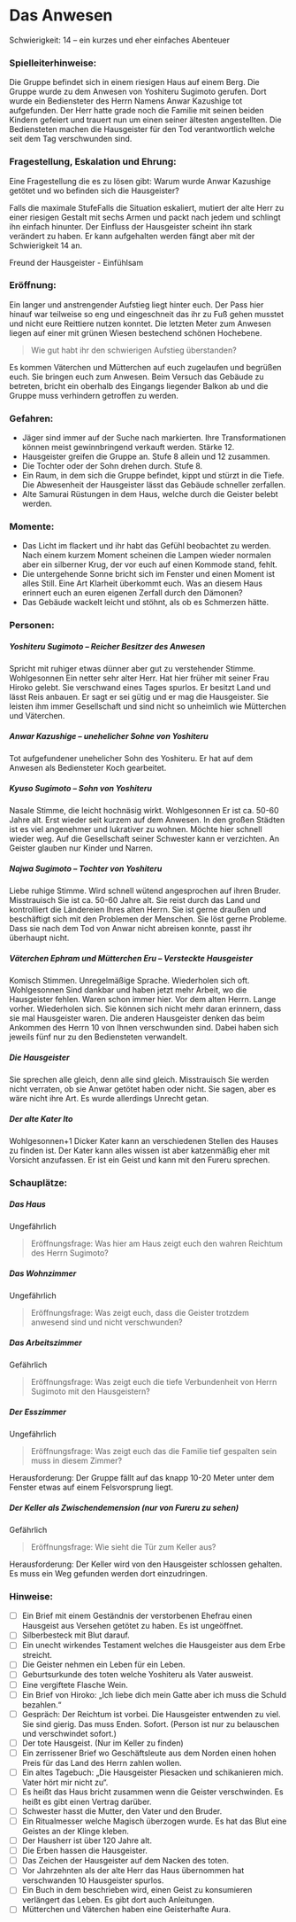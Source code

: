 # Das Anwesen

Schwierigkeit: 14 – ein kurzes und eher einfaches Abenteuer

### Spielleiterhinweise:

Die Gruppe befindet sich in einem riesigen Haus auf einem Berg. Die Gruppe wurde zu dem Anwesen von Yoshiteru Sugimoto gerufen. Dort wurde ein Bediensteter des Herrn Namens Anwar Kazushige tot aufgefunden. Der Herr hatte grade noch die Familie mit seinen beiden Kindern gefeiert und trauert nun um einen seiner ältesten angestellten. Die Bediensteten machen die Hausgeister für den Tod verantwortlich welche seit dem Tag verschwunden sind.

### Fragestellung, Eskalation und Ehrung:

Eine Fragestellung die es zu lösen gibt: Warum wurde Anwar Kazushige getötet und wo befinden sich die Hausgeister? 

Falls die maximale StufeFalls die Situation eskaliert, mutiert der alte Herr zu einer riesigen Gestalt mit sechs Armen und packt nach jedem und schlingt ihn einfach hinunter. Der Einfluss der Hausgeister scheint ihn stark verändert zu haben. Er kann aufgehalten werden fängt aber mit der Schwierigkeit 14 an.

Freund der Hausgeister - Einfühlsam

### Eröffnung:

Ein langer und anstrengender Aufstieg liegt hinter euch. Der Pass hier hinauf war teilweise so eng und eingeschneit das ihr zu Fuß gehen musstet und nicht eure Reittiere nutzen konntet. Die letzten Meter zum Anwesen liegen auf einer mit grünen Wiesen bestechend schönen Hochebene. 

> Wie gut habt ihr den schwierigen Aufstieg überstanden?

Es kommen Väterchen und Mütterchen auf euch zugelaufen und begrüßen euch. Sie bringen euch zum Anwesen. Beim Versuch das Gebäude zu betreten, bricht ein oberhalb des Eingangs liegender Balkon ab und die Gruppe muss verhindern getroffen zu werden. 

### Gefahren:

-	Jäger sind immer auf der Suche nach markierten. Ihre Transformationen können meist gewinnbringend verkauft werden. Stärke 12.
-	Hausgeister greifen die Gruppe an. Stufe 8 allein und 12 zusammen. 
-	Die Tochter oder der Sohn drehen durch. Stufe 8.
-	Ein Raum, in dem sich die Gruppe befindet, kippt und stürzt in die Tiefe. Die Abwesenheit der Hausgeister lässt das Gebäude schneller zerfallen.
-	Alte Samurai Rüstungen in dem Haus, welche durch die Geister belebt werden.

### Momente:

-	Das Licht im flackert und ihr habt das Gefühl beobachtet zu werden. Nach einem kurzem Moment scheinen die Lampen wieder normalen aber ein silberner Krug, der vor euch auf einen Kommode stand, fehlt. 
-	Die untergehende Sonne bricht sich im Fenster und einen Moment ist alles Still. Eine Art Klarheit überkommt euch. Was an diesem Haus erinnert euch an euren eigenen Zerfall durch den Dämonen?
-	Das Gebäude wackelt leicht und stöhnt, als ob es Schmerzen hätte. 

### Personen:

##### Yoshiteru Sugimoto – Reicher Besitzer des Anwesen

Spricht mit ruhiger etwas dünner aber gut zu verstehender Stimme. Wohlgesonnen
Ein netter sehr alter Herr. Hat hier früher mit seiner Frau Hiroko gelebt. Sie verschwand eines Tages spurlos. Er besitzt Land und lässt Reis anbauen. Er sagt er sei gütig und er mag die Hausgeister. Sie leisten ihm immer Gesellschaft und sind nicht so unheimlich wie Mütterchen und Väterchen. 

##### Anwar Kazushige – unehelicher Sohne von Yoshiteru

Tot aufgefundener unehelicher Sohn des Yoshiteru. Er hat auf dem Anwesen als Bediensteter Koch gearbeitet.

##### Kyuso Sugimoto – Sohn von Yoshiteru

Nasale Stimme, die leicht hochnäsig wirkt.
Wohlgesonnen
Er ist ca. 50-60 Jahre alt. Erst wieder seit kurzem auf dem Anwesen. In den großen Städten ist es viel angenehmer und lukrativer zu wohnen. Möchte hier schnell wieder weg. Auf die Gesellschaft seiner Schwester kann er verzichten. An Geister glauben nur Kinder und Narren.

##### Najwa Sugimoto – Tochter von Yoshiteru

Liebe ruhige Stimme. Wird schnell wütend angesprochen auf ihren Bruder.
Misstrauisch
Sie ist ca. 50-60 Jahre alt. Sie reist durch das Land und kontrolliert die Ländereien Ihres alten Herrn. Sie ist gerne draußen und beschäftigt sich mit den Problemen der Menschen. Sie löst gerne Probleme. Dass sie nach dem Tod von Anwar nicht abreisen konnte, passt ihr überhaupt nicht.

##### Väterchen Ephram und Mütterchen Eru – Versteckte Hausgeister

Komisch Stimmen. Unregelmäßige Sprache. Wiederholen sich oft. 
Wohlgesonnen
Sind dankbar und haben jetzt mehr Arbeit, wo die Hausgeister fehlen. Waren schon immer hier. Vor dem alten Herrn. Lange vorher. Wiederholen sich. Sie können sich nicht mehr daran erinnern, dass sie mal Hausgeister waren.
Die anderen Hausgeister denken das beim Ankommen des Herrn 10 von Ihnen verschwunden sind. Dabei haben sich jeweils fünf nur zu den Bediensteten verwandelt.

##### Die Hausgeister

Sie sprechen alle gleich, denn alle sind gleich.
Misstrauisch
Sie werden nicht verraten, ob sie Anwar getötet haben oder nicht. Sie sagen, aber es wäre nicht ihre Art. Es wurde allerdings Unrecht getan. 

##### Der alte Kater Ito

Wohlgesonnen+1
Dicker Kater kann an verschiedenen Stellen des Hauses zu finden ist.
Der Kater kann alles wissen ist aber katzenmäßig eher mit Vorsicht anzufassen. Er ist ein Geist und kann mit den Fureru sprechen.

### Schauplätze:

##### Das Haus

Ungefährlich

> Eröffnungsfrage: Was hier am Haus zeigt euch den wahren Reichtum des Herrn Sugimoto?

##### Das Wohnzimmer

Ungefährlich

> Eröffnungsfrage: Was zeigt euch, dass die Geister trotzdem anwesend sind und nicht verschwunden?

##### Das Arbeitszimmer

Gefährlich

> Eröffnungsfrage: Was zeigt euch die tiefe Verbundenheit von Herrn Sugimoto mit den Hausgeistern?

##### Der Esszimmer

Ungefährlich

> Eröffnungsfrage: Was zeigt euch das die Familie tief gespalten sein muss in diesem Zimmer?

Herausforderung: Der Gruppe fällt auf das knapp 10-20 Meter unter dem Fenster etwas auf einem Felsvorsprung liegt. 

##### Der Keller als Zwischendemension (nur von Fureru zu sehen)

Gefährlich

> Eröffnungsfrage: Wie sieht die Tür zum Keller aus?

Herausforderung: Der Keller wird von den Hausgeister schlossen gehalten. Es muss ein Weg gefunden werden dort einzudringen. 

### Hinweise:

-	[   ] Ein Brief mit einem Geständnis der verstorbenen Ehefrau einen Hausgeist aus Versehen getötet zu haben. Es ist ungeöffnet.
-	[   ] Silberbesteck mit Blut darauf.
-	[   ] Ein unecht wirkendes Testament welches die Hausgeister aus dem Erbe streicht.
-	[   ] Die Geister nehmen ein Leben für ein Leben.
-	[   ] Geburtsurkunde des toten welche Yoshiteru als Vater ausweist.
-	[   ] Eine vergiftete Flasche Wein.
-	[   ] Ein Brief von Hiroko: „Ich liebe dich mein Gatte aber ich muss die Schuld bezahlen.“
-	[   ] Gespräch: Der Reichtum ist vorbei. Die Hausgeister entwenden zu viel. Sie sind gierig. Das muss Enden. Sofort. (Person ist nur zu belauschen und verschwindet sofort.)
-	[   ] Der tote Hausgeist. (Nur im Keller zu finden)
-	[   ] Ein zerrissener Brief wo Geschäftsleute aus dem Norden einen hohen Preis für das Land des Herrn zahlen wollen.
-	[   ] Ein altes Tagebuch: „Die Hausgeister Piesacken und schikanieren mich. Vater hört mir nicht zu“.
-	[   ] Es heißt das Haus bricht zusammen wenn die Geister verschwinden. Es heißt es gibt einen Vertrag darüber.
-	[   ] Schwester hasst die Mutter, den Vater und den Bruder.
-	[   ] Ein Ritualmesser welche Magisch überzogen wurde. Es hat das Blut eine Geistes an der Klinge kleben.
-	[   ] Der Hausherr ist über 120 Jahre alt.
-	[   ] Die Erben hassen die Hausgeister.
-	[   ] Das Zeichen der Hausgeister auf dem Nacken des toten.
-	[   ] Vor Jahrzehnten als der alte Herr das Haus übernommen hat verschwanden 10 Hausgeister spurlos. 
-	[   ] Ein Buch in dem beschrieben wird, einen Geist zu konsumieren verlängert das Leben. Es gibt dort auch Anleitungen.
-	[   ] Mütterchen und Väterchen haben eine Geisterhafte Aura.
